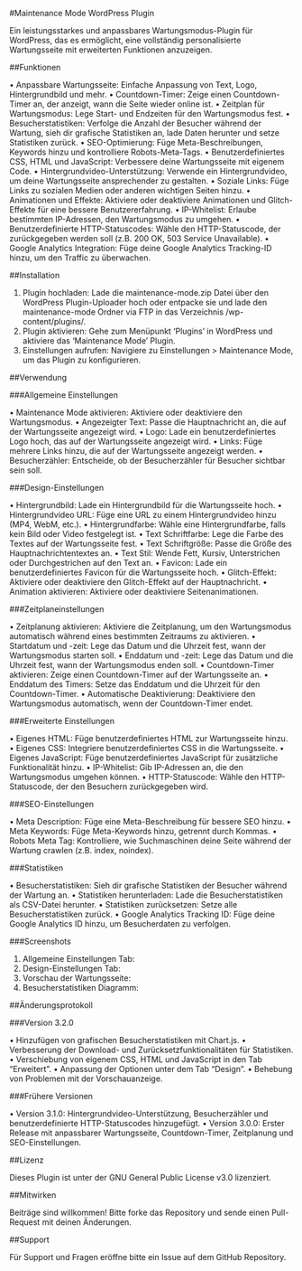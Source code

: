 #Maintenance Mode WordPress Plugin

Ein leistungsstarkes und anpassbares Wartungsmodus-Plugin für WordPress, das es ermöglicht, eine vollständig personalisierte Wartungsseite mit erweiterten Funktionen anzuzeigen.


##Funktionen

•	Anpassbare Wartungsseite: Einfache Anpassung von Text, Logo, Hintergrundbild und mehr.
•	Countdown-Timer: Zeige einen Countdown-Timer an, der anzeigt, wann die Seite wieder online ist.
•	Zeitplan für Wartungsmodus: Lege Start- und Endzeiten für den Wartungsmodus fest.
•	Besucherstatistiken: Verfolge die Anzahl der Besucher während der Wartung, sieh dir grafische Statistiken an, lade Daten herunter und setze Statistiken zurück.
•	SEO-Optimierung: Füge Meta-Beschreibungen, Keywords hinzu und kontrolliere Robots-Meta-Tags.
•	Benutzerdefiniertes CSS, HTML und JavaScript: Verbessere deine Wartungsseite mit eigenem Code.
•	Hintergrundvideo-Unterstützung: Verwende ein Hintergrundvideo, um deine Wartungsseite ansprechender zu gestalten.
•	Soziale Links: Füge Links zu sozialen Medien oder anderen wichtigen Seiten hinzu.
•	Animationen und Effekte: Aktiviere oder deaktiviere Animationen und Glitch-Effekte für eine bessere Benutzererfahrung.
•	IP-Whitelist: Erlaube bestimmten IP-Adressen, den Wartungsmodus zu umgehen.
•	Benutzerdefinierte HTTP-Statuscodes: Wähle den HTTP-Statuscode, der zurückgegeben werden soll (z.B. 200 OK, 503 Service Unavailable).
•	Google Analytics Integration: Füge deine Google Analytics Tracking-ID hinzu, um den Traffic zu überwachen.

##Installation

1.	Plugin hochladen: Lade die maintenance-mode.zip Datei über den WordPress Plugin-Uploader hoch oder entpacke sie und lade den maintenance-mode Ordner via FTP in das Verzeichnis /wp-content/plugins/.
2.	Plugin aktivieren: Gehe zum Menüpunkt ‘Plugins’ in WordPress und aktiviere das ‘Maintenance Mode’ Plugin.
3.	Einstellungen aufrufen: Navigiere zu Einstellungen > Maintenance Mode, um das Plugin zu konfigurieren.

##Verwendung

###Allgemeine Einstellungen

•	Maintenance Mode aktivieren: Aktiviere oder deaktiviere den Wartungsmodus.
•	Angezeigter Text: Passe die Hauptnachricht an, die auf der Wartungsseite angezeigt wird.
•	Logo: Lade ein benutzerdefiniertes Logo hoch, das auf der Wartungsseite angezeigt wird.
•	Links: Füge mehrere Links hinzu, die auf der Wartungsseite angezeigt werden.
•	Besucherzähler: Entscheide, ob der Besucherzähler für Besucher sichtbar sein soll.

###Design-Einstellungen

•	Hintergrundbild: Lade ein Hintergrundbild für die Wartungsseite hoch.
•	Hintergrundvideo URL: Füge eine URL zu einem Hintergrundvideo hinzu (MP4, WebM, etc.).
•	Hintergrundfarbe: Wähle eine Hintergrundfarbe, falls kein Bild oder Video festgelegt ist.
•	Text Schriftfarbe: Lege die Farbe des Textes auf der Wartungsseite fest.
•	Text Schriftgröße: Passe die Größe des Hauptnachrichtentextes an.
•	Text Stil: Wende Fett, Kursiv, Unterstrichen oder Durchgestrichen auf den Text an.
•	Favicon: Lade ein benutzerdefiniertes Favicon für die Wartungsseite hoch.
•	Glitch-Effekt: Aktiviere oder deaktiviere den Glitch-Effekt auf der Hauptnachricht.
•	Animation aktivieren: Aktiviere oder deaktiviere Seitenanimationen.

###Zeitplaneinstellungen

•	Zeitplanung aktivieren: Aktiviere die Zeitplanung, um den Wartungsmodus automatisch während eines bestimmten Zeitraums zu aktivieren.
•	Startdatum und -zeit: Lege das Datum und die Uhrzeit fest, wann der Wartungsmodus starten soll.
•	Enddatum und -zeit: Lege das Datum und die Uhrzeit fest, wann der Wartungsmodus enden soll.
•	Countdown-Timer aktivieren: Zeige einen Countdown-Timer auf der Wartungsseite an.
•	Enddatum des Timers: Setze das Enddatum und die Uhrzeit für den Countdown-Timer.
•	Automatische Deaktivierung: Deaktiviere den Wartungsmodus automatisch, wenn der Countdown-Timer endet.

###Erweiterte Einstellungen

•	Eigenes HTML: Füge benutzerdefiniertes HTML zur Wartungsseite hinzu.
•	Eigenes CSS: Integriere benutzerdefiniertes CSS in die Wartungsseite.
•	Eigenes JavaScript: Füge benutzerdefiniertes JavaScript für zusätzliche Funktionalität hinzu.
•	IP-Whitelist: Gib IP-Adressen an, die den Wartungsmodus umgehen können.
•	HTTP-Statuscode: Wähle den HTTP-Statuscode, der den Besuchern zurückgegeben wird.

###SEO-Einstellungen

•	Meta Description: Füge eine Meta-Beschreibung für bessere SEO hinzu.
•	Meta Keywords: Füge Meta-Keywords hinzu, getrennt durch Kommas.
•	Robots Meta Tag: Kontrolliere, wie Suchmaschinen deine Seite während der Wartung crawlen (z.B. index, noindex).

###Statistiken

•	Besucherstatistiken: Sieh dir grafische Statistiken der Besucher während der Wartung an.
•	Statistiken herunterladen: Lade die Besucherstatistiken als CSV-Datei herunter.
•	Statistiken zurücksetzen: Setze alle Besucherstatistiken zurück.
•	Google Analytics Tracking ID: Füge deine Google Analytics ID hinzu, um Besucherdaten zu verfolgen.

###Screenshots

1.	Allgemeine Einstellungen Tab: 
2.	Design-Einstellungen Tab: 
3.	Vorschau der Wartungsseite: 
4.	Besucherstatistiken Diagramm: 

##Änderungsprotokoll

###Version 3.2.0

•	Hinzufügen von grafischen Besucherstatistiken mit Chart.js.
•	Verbesserung der Download- und Zurücksetzfunktionalitäten für Statistiken.
•	Verschiebung von eigenem CSS, HTML und JavaScript in den Tab “Erweitert”.
•	Anpassung der Optionen unter dem Tab “Design”.
•	Behebung von Problemen mit der Vorschauanzeige.

###Frühere Versionen

•	Version 3.1.0: Hintergrundvideo-Unterstützung, Besucherzähler und benutzerdefinierte HTTP-Statuscodes hinzugefügt.
•	Version 3.0.0: Erster Release mit anpassbarer Wartungsseite, Countdown-Timer, Zeitplanung und SEO-Einstellungen.

##Lizenz

Dieses Plugin ist unter der GNU General Public License v3.0 lizenziert.

##Mitwirken

Beiträge sind willkommen! Bitte forke das Repository und sende einen Pull-Request mit deinen Änderungen.

##Support

Für Support und Fragen eröffne bitte ein Issue auf dem GitHub Repository.

